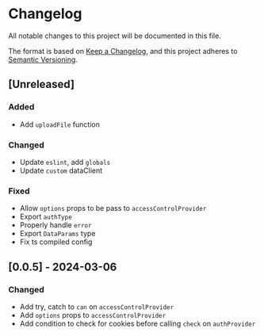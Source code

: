# Changelog

All notable changes to this project will be documented in this file.

The format is based on [Keep a Changelog](https://keepachangelog.com/en/1.1.0/),
and this project adheres to [Semantic Versioning](https://semver.org/spec/v2.0.0.html).

## [Unreleased]

### Added

- Add `uploadFile` function

### Changed

- Update `eslint`, add `globals`
- Update `custom` dataClient

### Fixed

- Allow `options` props to be pass to `accessControlProvider`
- Export `authType`
- Properly handle `error`
- Export `DataParams` type
- Fix ts compiled config

## [0.0.5] - 2024-03-06

### Changed

- Add try, catch to `can` on `accessControlProvider`
- Add `options` props to `accessControlProvider`
- Add condition to check for cookies before calling `check` on `authProvider`